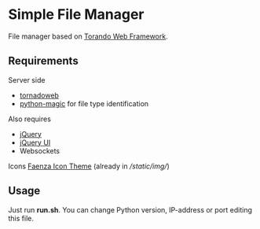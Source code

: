 # Simple File Manager

File manager based on [Torando Web Framework](http://www.tornadoweb.org).

## Requirements

Server side
- [tornadoweb](http://github.com/tornadoweb/tornado) 
- [python-magic](http://github.com/ahupp/python-magic) for file type identification

Also requires
- [jQuery](http://github.com/jquery/jquery)
- [jQuery UI](http://github.com/jquery/jquery-ui)
- Websockets

Icons [Faenza Icon Theme](http://code.google.com/p/faenza-icon-theme/) (already in */static/img/*)

## Usage

Just run **run.sh**. You can change Python version, IP-address or port editing this file.  
